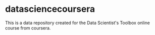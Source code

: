 datasciencecoursera
===================

This is a data repository created for the Data Scientist's Toolbox online course from coursera.
